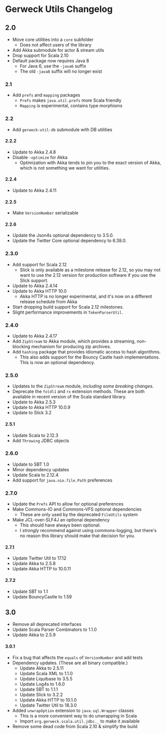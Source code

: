 # Gerweck Utils Changelog

## 2.0

- Move core utilities into a `core` subfolder
  - Does not affect users of the library
- Add Akka submodule for actor & stream utils
- Drop support for Scala 2.10
- Default package now requires Java 8
  - For Java 6, use the `-java6` suffix
  - The old `-java8` suffix will no longer exist

### 2.1

- Add `prefs` and `mapping` packages
  - `Prefs` makes `java.util.prefs` more Scala friendly
  - `Mapping` is experimental, contains type morphisms

### 2.2

- Add `gerweck-util-db` submodule with DB utilities

#### 2.2.2

- Update to Akka 2.4.8
- Disable `-optimize` for Akka
  - Optimization with Akka tends to pin you to the exact version of Akka,
    which is not something we want for utilities.

#### 2.2.4

- Update to Akka 2.4.11

#### 2.2.5

- Make `VersionNumber` serializable

#### 2.2.6

- Update the Json4s optional dependency to 3.5.0.
- Update the Twitter Core optional dependency to 6.38.0.

### 2.3.0

- Add support for Scala 2.12
  - Slick is only available as a milestone release for 2.12, so you may not
    want to use the 2.12 version for production software if you use the
    Slick support.
- Update to Akka 2.4.14
- Update to Akka HTTP 10.0
  - Akka HTTP is no longer experimental, and it's now on a different release
    schedule from Akka
- Start dropping build support for Scala 2.12 milestones.
- Slight performance improvements in `TokenParserUtil`.

### 2.4.0

- Update to Akka 2.4.17
- Add `ZipStream` to Akka module, which provides a streaming, non-blocking
  mechanism for producing zip archives.
- Add `hashing` package that provides idiomatic access to hash algorithms.
  - This also adds support for the Bouncy Castle hash implementations. This
    is now an optional dependency.

### 2.5.0

- Updates to the `ZipStream` module, *including some breaking changes*.
- Deprecate the `foldl1` and `rx` extension methods. These are both
  available in recent version of the Scala standard library.
- Update to Akka 2.5.3
- Update to Akka HTTP 10.0.9
- Update to Slick 3.2

#### 2.5.1

- Update Scala to 2.12.3
- Add `Throwing` JDBC objects

### 2.6.0

- Update to SBT 1.0
- Minor dependency updates
- Update Scala to 2.12.4
- Add support for `java.nio.file.Path` preferences

### 2.7.0

- Update the `Prefs` API to allow for optional preferences
- Make Commons-IO and Commons-VFS optional dependencies
  - These are only used by the deprecated `FileUtils` system
- Make JCL-over-SLF4J an optional dependency
  - This should have always been optional.
  - I *strongly* recommend against using commons-logging, but there's no
    reason this library should make that decision for you.

#### 2.7.1

- Update Twitter Util to 17.12
- Update Akka to 2.5.8
- Update Akka HTTP to 10.0.11

#### 2.7.2

- Update SBT to 1.1
- Update BouncyCastle to 1.59

## 3.0

- Remove all deprecated interfaces
- Update Scala Parser Combinators to 1.1.0
- Update Akka to 2.5.9

#### 3.0.1

- Fix a bug that affects the `equals` of `VersionNumber` and add tests
- Dependency updates. (These are all binary compatible.)
  - Update Akka to 2.5.11
  - Update Scala XML to 1.1.0
  - Update Liquibase to 3.5.5
  - Update Log4s to 1.6.0
  - Update SBT to 1.1.1
  - Update Slick to 3.2.2
  - Update Akka HTTP to 10.1.0
  - Update Twitter Util to 18.3.0
- Added `unwrapOption` extension to `java.sql.Wrapper` classes
  - This is a more convenient way to do unwrapping in Scala
  - Import `org.gerweck.scala.util.jdbc._` to make it available
- Remove some dead code from Scala 2.10 & simplify the build
